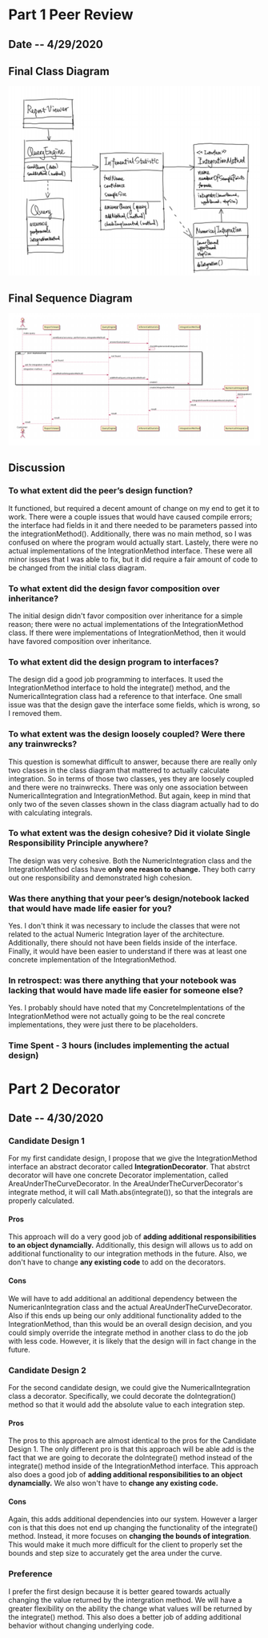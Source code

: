 # Part 1 Peer Review

## Date -- 4/29/2020

## Final Class Diagram

![Class Diagram](images/ClassDiagram.PNG)

## Final Sequence Diagram

![Sequence Diagram](images/SequenceDiagram.PNG)

## Discussion

### To what extent did the peer’s design function?

It functioned, but required a decent amount of change on my end to get it to work. There were a couple issues that would have caused compile errors; the
interface had fields in it and there needed to be parameters passed into the integrationMethod(). Additionally, there was no main method, so I was confused
on where the program would actually start. Lastely, there were no actual implementations of the IntegrationMethod interface. These were all minor issues that
I was able to fix, but it did require a fair amount of code to be changed from the initial class diagram.

### To what extent did the design favor composition over inheritance?

The initial design didn't favor composition over inheritance for a simple reason; there were no actual implementations of the IntegrationMethod class. If there
were implementations of IntegrationMethod, then it would have favored composition over inheritance.

### To what extent did the design program to interfaces?

The design did a good job programming to interfaces. It used the IntegrationMethod interface to hold the integrate() method, and the NumericalIntegration class
had a reference to that interface. One small issue was that the design gave the interface some fields, which is wrong, so I removed them.

### To what extent was the design loosely coupled? Were there any trainwrecks?

This question is somewhat difficult to answer, because there are really only two classes in the class diagram that mattered to actually calculate
integration. So in terms of those two classes, yes they are loosely coupled and there were no trainwrecks. There was only one association between NumericalIntegration and IntegrationMethod.
But again, keep in mind that only two of the seven classes shown in the class diagram actually had to do with calculating integrals.

### To what extent was the design cohesive? Did it violate Single Responsibility Principle anywhere?

The design was very cohesive. Both the NumericIntegration class and the IntegrationMethod class have **only one reason to change.** They both carry out one
responsibility and demonstrated high cohesion.

### Was there anything that your peer’s design/notebook lacked that would have made life easier for you?

Yes. I don't think it was necessary to include the classes that were not related to the actual Numeric Integration layer of the architecture. Additionally,
there should not have been fields inside of the interface. Finally, it would have been easier to understand if there was at least one concrete implementation
of the IntegrationMethod.

### In retrospect: was there anything that your notebook was lacking that would have made life easier for someone else?

Yes. I probably should have noted that my ConcreteImplentations of the IntegrationMethod were not actually going to be the real concrete implementations, they were
just there to be placeholders.

### Time Spent - 3 hours (includes implementing the actual design)

# Part 2 Decorator

## Date -- 4/30/2020

### Candidate Design 1

For my first candidate design, I propose that we give the IntegrationMethod interface an abstract decorator called **IntegrationDecorator**. That abstrct decorator will have
one concrete Decorator implementation, called AreaUnderTheCurveDecorator. In the AreaUnderTheCurverDecorator's integrate method, it will call Math.abs(integrate()),
so that the integrals are properly calculated.

#### Pros

This approach will do a very good job of **adding additional responsibilities to an object dynamcially.** Additionally, this design will allows us to add on additional
functionality to our integration methods in the future. Also, we don't have to change **any existing code** to add on the decorators.

#### Cons

We will have to add additional an additional dependency between the NumericanIntegration class and the actual AreaUnderTheCurveDecorator. Also if this ends up being
our only additional functionality added to the IntegrationMethod, than this would be an overall design decision, and you could simply override the integrate
method in another class to do the job with less code. However, it is likely that the design will in fact change in the future.


### Candidate Design 2

For the second candidate design, we could give the NumericalIntegration class a decorator. Specifically, we could decorate the doIntegration() method so that
it would add the absolute value to each integration step.

#### Pros
The pros to this approach are almost identical to the pros for the Candidate Design 1. The only different pro is that this approach will be able add
is the fact that we are going to decorate the doIntegrate() method instead of the integrate() method inside of the IntegrationMethod interface.
This approach also does a good job of **adding additional responsibilities to an object dynamcially.** We also won't have to **change any existing code.**

#### Cons

Again, this adds additional dependencies into our system. However a larger con is that this does not end up changing the functionality of the integrate() method.
Instead, it more focuses on **changing the bounds of integration**. This would make it much more difficult for the client to properly set the bounds and step
size to accurately get the area under the curve.

### Preference

I prefer the first design because it is better geared towards actually changing the value returned by the intergration method. We will have a greater flexibility
on the ability the change what values will be returned by the integrate() method. This also does a better job of adding additional behavior without changing underlying code.
